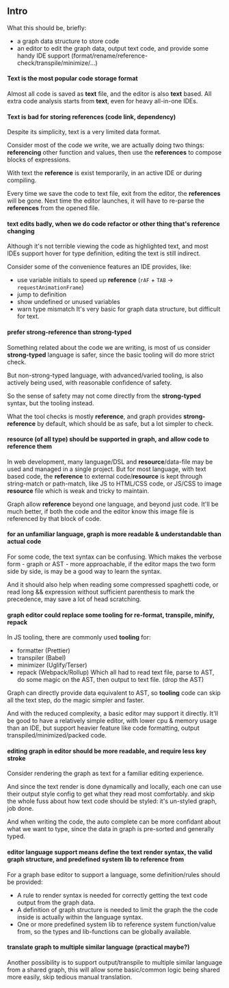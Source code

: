 ## Intro

What this should be, briefly:
- a graph data structure to store code
- an editor to edit the graph data, output text code,
  and provide some handy IDE support (format/rename/reference-check/transpile/minimize/...)

#### Text is the most popular code storage format
Almost all code is saved as **text** file, and the editor is also **text** based.
All extra code analysis starts from **text**, even for heavy all-in-one IDEs.

#### Text is bad for storing **references** (code link, dependency)
Despite its simplicity, text is a very limited data format.

Consider most of the code we write, we are actually doing two things:
**referencing** other function and values,
then use the **references** to compose blocks of expressions.

With text the **reference** is exist temporarily,
in an active IDE or during compiling.

Every time we save the code to text file, exit from the editor, the **references** will be gone.
Next time the editor launches, it will have to re-parse the **references** from the opened file.

#### text edits badly, when we do code refactor or other thing that's **reference** changing
Although it's not terrible viewing the code as highlighted text,
and most IDEs support hover for type definition,
editing the text is still indirect.

Consider some of the convenience features an IDE provides, like:
- use variable initials to speed up **reference** (`rAF` + `TAB` -> `requestAnimationFrame`)
- jump to definition
- show undefined or unused variables
- warn type mismatch
It's very basic for graph data structure, but difficult for text.

#### prefer **strong-reference** than **strong-typed**
Something related about the code we are writing,
is most of us consider **strong-typed** language is safer,
since the basic tooling will do more strict check.

But non-strong-typed language, with advanced/varied tooling,
is also actively being used, with reasonable confidence of safety.

So the sense of safety may not come directly from the **strong-typed** syntax,
but the tooling instead.

What the tool checks is mostly **reference**,
and graph provides **strong-reference** by default,
which should be as safe, but a lot simpler to check.

#### **resource** (of all type) should be supported in graph, and allow code to **reference** them
In web development, many language/DSL and **resource**/data-file may be used and managed in a single project.
But for most language, with text based code, the **reference** to external code/**resource**
is kept through string-match or path-match, like JS to HTML/CSS code, or JS/CSS to image **resource** file
which is weak and tricky to maintain.

Graph allow **reference** beyond one language, and beyond just code.
It'll be much better, if both the code and the editor know
this image file is referenced by that block of code.

#### for an unfamiliar language, graph is more readable & understandable than actual code
For some code, the text syntax can be confusing.
Which makes the verbose form - graph or AST - more approachable,
if the editor maps the two form side by side,
is may be a good way to learn the syntax.

And it should also help when reading some compressed spaghetti code,
or read long && expression without sufficient parenthesis to mark the precedence,
may save a lot of head scratching.

#### graph editor could replace some **tooling** for re-format, transpile, minify, repack
In JS tooling, there are commonly used **tooling** for:
- formatter (Prettier)
- transpiler (Babel)
- minimizer (Uglify/Terser)
- repack (Webpack/Rollup) 
Which all had to read text file, parse to AST,
do some magic on the AST, then output to text file. (drop the AST)

Graph can directly provide data equivalent to AST,
so **tooling** code can skip all the text step, do the magic simpler and faster.

And with the reduced complexity, a basic editor may support it directly.
It'll be good to have a relatively simple editor, with lower cpu & memory usage than an IDE,
but support heavier feature like code formatting, output transpiled/minimized/packed code.

#### editing graph in editor should be more readable, and require less key stroke
Consider rendering the graph as text for a familiar editing experience.

And since the text render is done dynamically and locally,
each one can use their output style config to get what they read most comfortably.
and skip the whole fuss about how text code should be styled: it's un-styled graph, job done.

And when writing the code, the auto complete can be more confidant about what we want to type,
since the data in graph is pre-sorted and generally typed.

#### editor language support means define the text render syntax, the valid graph structure, and predefined system lib to reference from
For a graph base editor to support a language, some definition/rules should be provided:
- A rule to render syntax is needed for correctly getting the text code output from the graph data.
- A definition of graph structure is needed to limit the graph the the code inside is actually within the language syntax.
- One or more predefined system lib to reference system function/value from,
  so the types and lib-functions can be globally available.

#### translate graph to multiple similar language (practical maybe?)
Another possibility is to support output/transpile to multiple similar language from a shared graph,
this will allow some basic/common logic being shared more easily, skip tedious manual translation.
